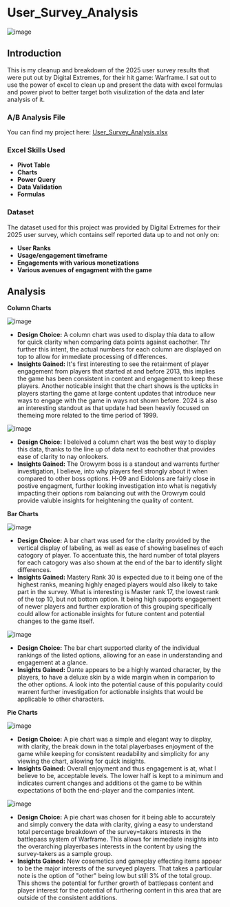 # User_Survey_Analysis

![image](https://github.com/user-attachments/assets/b9e36993-cdeb-48b6-aae5-60293e90dfe7)

## Introduction 

This is my cleanup and breakdown of the 2025 user survey results that were put out by Digital Extremes, for their hit game: Warframe. I sat out to use the power of excel to clean up and present the data with excel formulas and power pivot to better target both visulization of the data and later analysis of it.

### A/B Analysis File
You can find my project here: [User_Survey_Analysis.xlsx](https://github.com/Billy-Shelton/User_Survey_Analysis/blob/main/User_Survey_Analysis/User%20Survey%20Analysis.xlsx)

### Excel Skills Used
- **Pivot Table**
- **Charts**
- **Power Query**
- **Data Validation**
- **Formulas**

### Dataset
The dataset used for this project was provided by Digital Extremes for their 2025 user survey, which contains self reported data up to and not only on:
- **User Ranks**
- **Usage/engagement timeframe**
- **Engagements with various monetizations**
- **Various avenues of engagment with the game**

## Analysis

**Column Charts**

![image](https://github.com/user-attachments/assets/0c83b10d-b4ad-4687-b0f5-7043a15e4fde)

- **Design Choice:** A column chart was used to display thia data to allow for quick clarity when comparing data points against eachother. Thr further this intent, the actual numbers for each column are displayed on top to allow for immediate processing of differences. 
- **Insights Gained:** It's first interesting to see the retainment of player engagement from players that started at and before 2013, this implies the game has been consistent in content and engagement to keep these players. Another noticable insight that the chart shows is the upticks in players starting the game at large content updates that introduce new ways to engage with the game in ways not shown before. 2024 is also an interesting standout as that update had been heavily focused on themeing more related to the time period of 1999.


![image](https://github.com/user-attachments/assets/67690fed-d724-4cb6-9f46-f80c4dde4aca)

- **Design Choice:** I beleived a column chart was the best way to display this data, thanks to the line up of data next to eachother that provides ease of clarity to nay onlookers.
- **Insights Gained:** The Orowyrm boss is a standout and warrents further investigation, I believe, into why players feel strongly about it when compared to other boss options. H-09 and Eidolons are fairly close in postive engagment, further looking investigation into what is negativly impacting their options rom balancing out with the Orowrym could provide valuble insights for heightening the quality of content.


**Bar Charts**

![image](https://github.com/user-attachments/assets/8a3873f7-54c3-4cd6-bb10-bf8a7b2a7953)

- **Design Choice:** A bar chart was used for the clarity provided by the vertical display of labeling, as well as ease of showing baselines of each catogory of player. To accentuate this, the hard number of total players for each catogory was also shown at the end of the bar to identify slight differences.
- **Insights Gained:** Mastery Rank 30 is expected due to it being one of the highest ranks, meaning highly enaged players would also likely to take part in the survey. What is interesting is Master rank 17, the lowest rank of the top 10, but not bottom option. It being high supports engagement of newer players and further exploration of this grouping specifically could allow for actionable insights for future content and potential changes to the game itself.


![image](https://github.com/user-attachments/assets/4c10863e-0218-4813-b0b9-96888781b284)


- **Design Choice:** The bar chart supported clarity of the individual rankings of the listed options, allowing for an ease in understanding and engagement at a glance. 
- **Insights Gained:** Dante appears to be a highly wanted character, by the players, to have a deluxe skin by a wide margin when in comparion to the other options. A look into the potential cause of this popularity could warrent further investigation for actionable insights that would be applicable to other characters.


**Pie Charts**

![image](https://github.com/user-attachments/assets/397f804c-9ed3-4114-8206-c1ccf1df2d67)

- **Design Choice:** A pie chart was a simple and elegant way to display, with clarity, the break down in the total playerbases enjoyment of the game while keeping for consistent readability and simplicity for any viewing the chart, allowing for quick insights. 
- **Insights Gained:** Overall enjoyment and thus engagement is at, what I believe to be, acceptable levels. The lower half is kept to a minimum and indicates current changes and additions ot the game to be within expectations of both the end-player and the companies intent.


![image](https://github.com/user-attachments/assets/75b8ad71-ac5d-409c-9154-054f9ab7f91c)

- **Design Choice:** A pie chart was chosen for it being able to accurately and simply convery the data with clarity, giving a easy to understand total percentage breakdown of the survey=takers interests in the battlepass system of Warframe. This allows for immediate insights into the overarching playerbases interests in the content by using the survey-takers as a sample group.
- **Insights Gained:** New cosemetics and gameplay effecting items appear to be the major interests of the surveyed players. That takes a particular note is the option of "other" being low but still 3% of the total group. This shows the potential for further growth of battlepass content and player interest for the potential of furthering content in this area that are outside of the consistent additions. 



